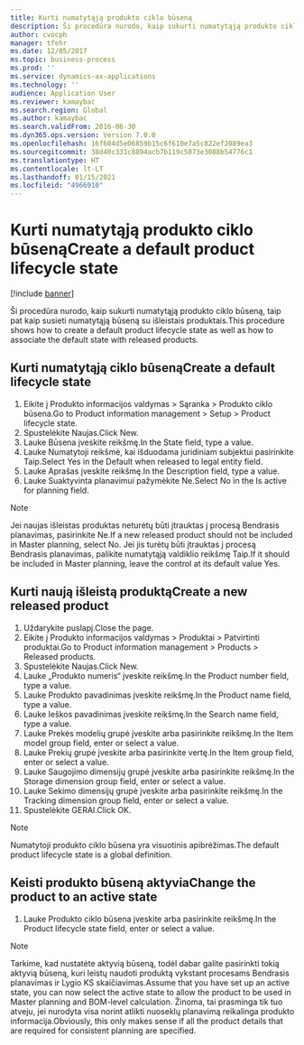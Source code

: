 ```yaml
---
title: Kurti numatytąją produkto ciklo būseną
description: Ši procedūra nurodo, kaip sukurti numatytąją produkto ciklo būseną, taip pat kaip susieti numatytąją būseną su išleistais produktais.
author: cvocph
manager: tfehr
ms.date: 12/05/2017
ms.topic: business-process
ms.prod: ''
ms.service: dynamics-ax-applications
ms.technology: ''
audience: Application User
ms.reviewer: kamaybac
ms.search.region: Global
ms.author: kamaybac
ms.search.validFrom: 2016-06-30
ms.dyn365.ops.version: Version 7.0.0
ms.openlocfilehash: 16f604d5e06859b15c6f610e7a5c822ef2089ea3
ms.sourcegitcommit: 38d40c331c8894acb7b119c5073e3088b54776c1
ms.translationtype: HT
ms.contentlocale: lt-LT
ms.lasthandoff: 01/15/2021
ms.locfileid: "4966910"
---
```

# <a name="create-a-default-product-lifecycle-state"></a><span data-ttu-id="7d198-103">Kurti numatytąją produkto ciklo būseną</span><span class="sxs-lookup"><span data-stu-id="7d198-103">Create a default product lifecycle state</span></span>

[!include [banner](../../includes/banner.md)]

<span data-ttu-id="7d198-104">Ši procedūra nurodo, kaip sukurti numatytąją produkto ciklo būseną, taip pat kaip susieti numatytąją būseną su išleistais produktais.</span><span class="sxs-lookup"><span data-stu-id="7d198-104">This procedure shows how to create a default product lifecycle state as well as how to associate the default state with released products.</span></span>


## <a name="create-a-default-lifecycle-state"></a><span data-ttu-id="7d198-105">Kurti numatytąją ciklo būseną</span><span class="sxs-lookup"><span data-stu-id="7d198-105">Create a default lifecycle state</span></span>
1. <span data-ttu-id="7d198-106">Eikite į Produkto informacijos valdymas > Sąranka > Produkto ciklo būsena.</span><span class="sxs-lookup"><span data-stu-id="7d198-106">Go to Product information management > Setup > Product lifecycle state.</span></span>
2. <span data-ttu-id="7d198-107">Spustelėkite Naujas.</span><span class="sxs-lookup"><span data-stu-id="7d198-107">Click New.</span></span>
3. <span data-ttu-id="7d198-108">Lauke Būsena įveskite reikšmę.</span><span class="sxs-lookup"><span data-stu-id="7d198-108">In the State field, type a value.</span></span>
4. <span data-ttu-id="7d198-109">Lauke Numatytoji reikšmė, kai išduodama juridiniam subjektui pasirinkite Taip.</span><span class="sxs-lookup"><span data-stu-id="7d198-109">Select Yes in the Default when released to legal entity field.</span></span>
5. <span data-ttu-id="7d198-110">Lauke Aprašas įveskite reikšmę.</span><span class="sxs-lookup"><span data-stu-id="7d198-110">In the Description field, type a value.</span></span>
6. <span data-ttu-id="7d198-111">Lauke Suaktyvinta planavimui pažymėkite Ne.</span><span class="sxs-lookup"><span data-stu-id="7d198-111">Select No in the Is active for planning field.</span></span>

> [!NOTE]
> <span data-ttu-id="7d198-112">Jei naujas išleistas produktas neturėtų būti įtrauktas į procesą Bendrasis planavimas, pasirinkite Ne.</span><span class="sxs-lookup"><span data-stu-id="7d198-112">If a new released product should not be included in Master planning, select No.</span></span> <span data-ttu-id="7d198-113">Jei jis turėtų būti įtrauktas į procesą Bendrasis planavimas, palikite numatytąją valdiklio reikšmę Taip.</span><span class="sxs-lookup"><span data-stu-id="7d198-113">If it should be included in Master planning, leave the control at its default value Yes.</span></span>  

## <a name="create-a-new-released-product"></a><span data-ttu-id="7d198-114">Kurti naują išleistą produktą</span><span class="sxs-lookup"><span data-stu-id="7d198-114">Create a new released product</span></span>
1. <span data-ttu-id="7d198-115">Uždarykite puslapį.</span><span class="sxs-lookup"><span data-stu-id="7d198-115">Close the page.</span></span>
2. <span data-ttu-id="7d198-116">Eikite į Produkto informacijos valdymas > Produktai > Patvirtinti produktai.</span><span class="sxs-lookup"><span data-stu-id="7d198-116">Go to Product information management > Products > Released products.</span></span>
3. <span data-ttu-id="7d198-117">Spustelėkite Naujas.</span><span class="sxs-lookup"><span data-stu-id="7d198-117">Click New.</span></span>
4. <span data-ttu-id="7d198-118">Lauke „Produkto numeris“ įveskite reikšmę.</span><span class="sxs-lookup"><span data-stu-id="7d198-118">In the Product number field, type a value.</span></span>
5. <span data-ttu-id="7d198-119">Lauke Produkto pavadinimas įveskite reikšmę.</span><span class="sxs-lookup"><span data-stu-id="7d198-119">In the Product name field, type a value.</span></span>
6. <span data-ttu-id="7d198-120">Lauke Ieškos pavadinimas įveskite reikšmę.</span><span class="sxs-lookup"><span data-stu-id="7d198-120">In the Search name field, type a value.</span></span>
7. <span data-ttu-id="7d198-121">Lauke Prekės modelių grupė įveskite arba pasirinkite reikšmę.</span><span class="sxs-lookup"><span data-stu-id="7d198-121">In the Item model group field, enter or select a value.</span></span>
8. <span data-ttu-id="7d198-122">Lauke Prekių grupė įveskite arba pasirinkite vertę.</span><span class="sxs-lookup"><span data-stu-id="7d198-122">In the Item group field, enter or select a value.</span></span>
9. <span data-ttu-id="7d198-123">Lauke Saugojimo dimensijų grupė įveskite arba pasirinkite reikšmę.</span><span class="sxs-lookup"><span data-stu-id="7d198-123">In the Storage dimension group field, enter or select a value.</span></span>
10. <span data-ttu-id="7d198-124">Lauke Sekimo dimensijų grupė įveskite arba pasirinkite reikšmę.</span><span class="sxs-lookup"><span data-stu-id="7d198-124">In the Tracking dimension group field, enter or select a value.</span></span>
11. <span data-ttu-id="7d198-125">Spustelėkite GERAI.</span><span class="sxs-lookup"><span data-stu-id="7d198-125">Click OK.</span></span>

> [!NOTE]
> <span data-ttu-id="7d198-126">Numatytoji produkto ciklo būsena yra visuotinis apibrėžimas.</span><span class="sxs-lookup"><span data-stu-id="7d198-126">The default product lifecycle state is a global definition.</span></span>  

## <a name="change-the-product-to-an-active-state"></a><span data-ttu-id="7d198-127">Keisti produkto būseną aktyvia</span><span class="sxs-lookup"><span data-stu-id="7d198-127">Change the product to an active state</span></span>
1. <span data-ttu-id="7d198-128">Lauke Produkto ciklo būsena įveskite arba pasirinkite reikšmę.</span><span class="sxs-lookup"><span data-stu-id="7d198-128">In the Product lifecycle state field, enter or select a value.</span></span>

> [!NOTE]
> <span data-ttu-id="7d198-129">Tarkime, kad nustatėte aktyvią būseną, todėl dabar galite pasirinkti tokią aktyvią būseną, kuri leistų naudoti produktą vykstant procesams Bendrasis planavimas ir Lygio KS skaičiavimas.</span><span class="sxs-lookup"><span data-stu-id="7d198-129">Assume that you have set up an active state, you can now select the active state to allow the product to be used in Master planning and BOM-level calculation.</span></span> <span data-ttu-id="7d198-130">Žinoma, tai prasminga tik tuo atveju, jei nurodyta visa norint atlikti nuoseklų planavimą reikalinga produkto informacija.</span><span class="sxs-lookup"><span data-stu-id="7d198-130">Obviously, this only makes sense if all the product details that are required for consistent planning are specified.</span></span>  

